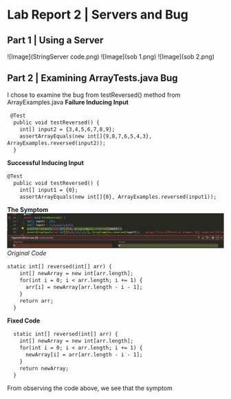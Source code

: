 # Lab Report 2 | Servers and Bug
## Part 1 | Using a Server
![Image](StringServer code.png)
![Image](sob 1.png)
![Image](sob 2.png)
## Part 2 | Examining ArrayTests.java Bug
I chose to examine the bug from testReversed() method from ArrayExamples.java 
**Failure Inducing Input**
```
 @Test
  public void testReversed() {
    int[] input2 = {3,4,5,6,7,8,9};
    assertArrayEquals(new int[]{9,8,7,6,5,4,3}, ArrayExamples.reversed(input2));
  }
```
**Successful Inducing Input**
```
@Test
  public void testReversed() {
    int[] input1 = {0};
    assertArrayEquals(new int[]{0}, ArrayExamples.reversed(input1));
```
**The Symptom**
![Image](fail.png)
*Original Code*
```
static int[] reversed(int[] arr) {
    int[] newArray = new int[arr.length];
    for(int i = 0; i < arr.length; i += 1) {
      arr[i] = newArray[arr.length - i - 1];
    }
    return arr;
  }
```
**Fixed Code**
```
  static int[] reversed(int[] arr) {
    int[] newArray = new int[arr.length];
    for(int i = 0; i < arr.length; i += 1) {
      newArray[i] = arr[arr.length - i - 1];
    }
    return newArray;
  }
```
From observing the code above, we see that the symptom
